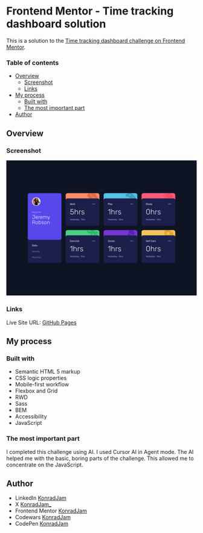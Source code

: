 # Frontend Mentor - Time tracking dashboard solution

This is a solution to the [Time tracking dashboard challenge on Frontend Mentor](https://www.frontendmentor.io/challenges/time-tracking-dashboard-UIQ7167Jw).

### Table of contents 

- [Overview](#overview)
    - [Screenshot](#screenshot)
    - [Links](#links)
- [My process](#my-process)
    - [Built with](#built-with)
    - [The most important part](#the-most-important-part)
- [Author](#author)

## Overview

### Screenshot

![](./screenshot.png)

### Links

Live Site URL: [GitHub Pages](https://konradjam.github.io/time-tracking-dashboard/)

## My process

### Built with

- Semantic HTML 5 markup
- CSS logic properties
- Mobile-first workflow
- Flexbox and Grid
- RWD
- Sass
- BEM
- Accessibility
- JavaScript

### The most important part
I completed this challenge using AI. I used Cursor AI in Agent mode. The AI helped me with the basic, boring parts of the challenge. This allowed me to concentrate on the JavaScript.


## Author

- LinkedIn [KonradJam](www.linkedin.com/in/konradjam)
- X [KonradJam_](https://x.com/KonradJam_)
- Frontend Mentor [KonradJam](https://www.frontendmentor.io/profile/KonradJam)
- Codewars [KonradJam](https://www.codewars.com/users/KonradJam)
- CodePen [KonradJam](https://codepen.io/konradjam)